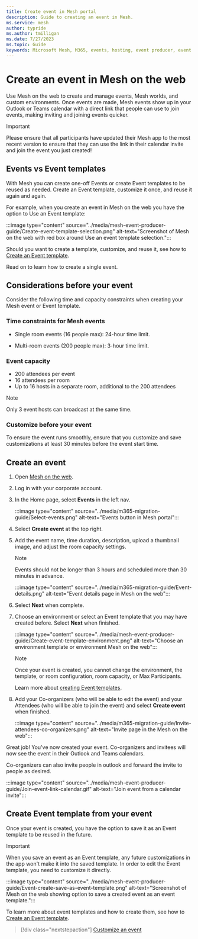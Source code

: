 ```yaml
---
title: Create event in Mesh portal
description: Guide to creating an event in Mesh.
ms.service: mesh
author: typride
ms.author: tmilligan
ms.date: 7/27/2023
ms.topic: Guide
keywords: Microsoft Mesh, M365, events, hosting, event producer, event organizer
---
```


# Create an event in Mesh on the web

Use Mesh on the web to create and manage events, Mesh worlds, and custom environments. Once events are made, Mesh events show up in your Outlook or Teams calendar with a direct link that people can use to join events, making inviting and joining events quicker.

> [!IMPORTANT]
> Please ensure that all participants have updated their Mesh app to the most recent version to ensure that they can use the link in their calendar invite and join the event you just created!

## Events vs Event templates

With Mesh you can create one-off Events or create Event templates to be reused as needed. Create an Event template, customize it once, and reuse it again and again.

For example, when you create an event in Mesh on the web you have the option to Use an Event template:

:::image type="content" source="../media/mesh-event-producer-guide/Create-event-template-selection.png" alt-text="Screenshot of Mesh on the web with red box around Use an event template selection.":::

Should you want to create a template, customize, and reuse it, see how to [Create an Event template](create-template.md).

Read on to learn how to create a single event.

## Considerations before your event

Consider the following time and capacity constraints when creating your Mesh event or Event template.

### Time constraints for Mesh events

- Single room events (16 people max): 24-hour time limit.

- Multi-room events (200 people max): 3-hour time limit.

### Event capacity

- 200 attendees per event
- 16 attendees per room
- Up to 16 hosts in a separate room, additional to the 200 attendees

> [!NOTE]
> Only 3 event hosts can broadcast at the same time.

### Customize **before** your event

To ensure the event runs smoothly, ensure that you customize and save customizations at least 30 minutes before the event start time.

## Create an event

1. Open [Mesh on the web](https://portal.mesh.microsoft.com/).

1. Log in with your corporate account.

1. In the Home page, select **Events** in the left nav.

    :::image type="content" source="../media/m365-migration-guide/Select-events.png" alt-text="Events button in Mesh portal":::

1. Select **Create event** at the top right.

1. Add the event name, time duration, description, upload a thumbnail image, and adjust the room capacity settings.

    > [!NOTE]
    > Events should not be longer than 3 hours and scheduled more than 30 minutes in advance.

    :::image type="content" source="../media/m365-migration-guide/Event-details.png" alt-text="Event details page in Mesh on the web":::

1. Select **Next** when complete.
1. Choose an environment or select an Event template that you may have created before. Select **Next** when finished.

    :::image type="content" source="../media/mesh-event-producer-guide/Create-event-template-environment.png" alt-text="Choose an environment template or environment Mesh on the web":::

    > [!NOTE]
    > Once your event is created, you cannot change the environment, the template, or room configuration, room capacity, or Max Participants.

    Learn more about [creating Event templates](create-template.md).

1. Add your Co-organizers (who will be able to edit the event) and your Attendees (who will be able to join the event) and select **Create event** when finished.

    :::image type="content" source="../media/m365-migration-guide/Invite-attendees-co-organizers.png" alt-text="Invite page in the Mesh on the web":::

Great job! You've now created your event. Co-organizers and invitees will now see the event in their Outlook and Teams calendars.

Co-organizers can also invite people in outlook and forward the invite to people as desired.

:::image type="content" source="../media/mesh-event-producer-guide/Join-event-link-calendar.gif" alt-text="Join event from a calendar invite":::

## Create Event template from your event

Once your event is created, you have the option to save it as an Event template to be reused in the future.

> [!IMPORTANT]
> When you save an event as an Event template, any future customizations in the app won't make it into the saved template. In order to edit the Event template, you need to customize it directly.

:::image type="content" source="../media/mesh-event-producer-guide/Event-create-save-as-event-template.png" alt-text="Screenshot of Mesh on the web showing option to save a created event as an event template.":::

To learn more about event templates and how to create them, see how to [Create an Event template](create-template.md).

   > [!div class="nextstepaction"]
   > [Customize an event](customize-event.md)